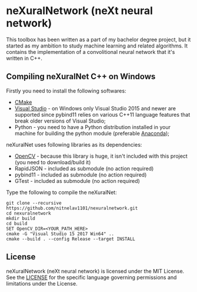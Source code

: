 # neXuralNetwork (neXt neural network) #
This toolbox has been written as a part of my bachelor degree project, but it started as my ambition to study machine learning and related algorithms. It contains the implementation of a convolitional neural network that it's written in C++.

## Compiling neXuralNet C++ on Windows ##
Firstly you need to install the following softwares:
 * [CMake](https://cmake.org/) 
 * [Visual Studio](https://www.visualstudio.com/vs/community/) - on Windows only Visual Studio 2015 and newer are supported since pybind11 relies on various C++11 language features that break older versions of Visual Studio;
 * Python - you need to have a Python distribution installed in your machine for building the python module (preferable [Anaconda](https://www.continuum.io/downloads));
 
 neXuralNet uses following libraries as its dependencies:
  * [OpenCV](https://github.com/opencv/opencv) - because this library is huge, it isn't included with this project (you need to download/build it)
  * RapidJSON - included as submodule (no action required)
  * pybind11 - included as submodule (no action required)
  * GTest - included as submodule (no action required)
 
 Type the following to compile the neXuralNet:
 ```
git clone --recursive https://github.com/nitnelav1101/nexuralnetwork.git
cd nexuralnetwork
mkdir build
cd build
SET OpenCV_DIR=<YOUR_PATH_HERE>
cmake -G "Visual Studio 15 2017 Win64" ..
cmake --build . --config Release --target INSTALL
 ```

## License ##
neXuralNetwork (neXt neural network) is licensed under the MIT License. See the [LICENSE](LICENSE.md) for the specific language governing permissions and limitations under the License.
